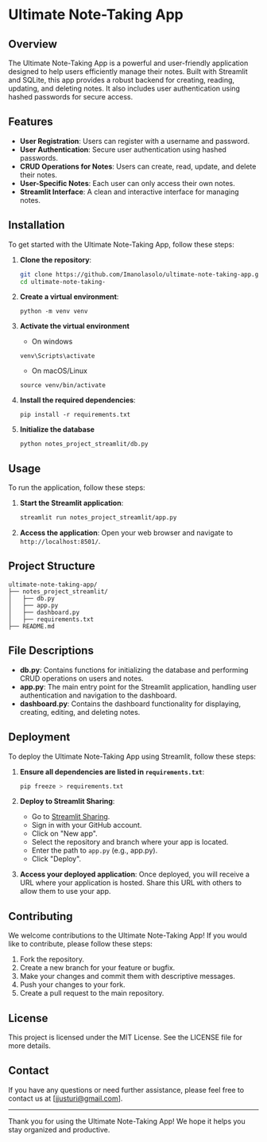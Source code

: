 # Ultimate Note-Taking App

## Overview

The Ultimate Note-Taking App is a powerful and user-friendly application designed to help users efficiently manage their notes. Built with Streamlit and SQLite, this app provides a robust backend for creating, reading, updating, and deleting notes. It also includes user authentication using hashed passwords for secure access.

## Features

- **User Registration**: Users can register with a username and password.
- **User Authentication**: Secure user authentication using hashed passwords.
- **CRUD Operations for Notes**: Users can create, read, update, and delete their notes.
- **User-Specific Notes**: Each user can only access their own notes.
- **Streamlit Interface**: A clean and interactive interface for managing notes.

## Installation

To get started with the Ultimate Note-Taking App, follow these steps:

1. **Clone the repository**:
   ```sh
   git clone https://github.com/Imanolasolo/ultimate-note-taking-app.git
   cd ultimate-note-taking-
   ```
   
2. **Create a virtual environment**:
    ```
    python -m venv venv
    ```

3. **Activate the virtual environment**
    - On windows
    ```
    venv\Scripts\activate
    ```
    - On macOS/Linux
    ```
    source venv/bin/activate
    ```

4. **Install the required dependencies**:
    ```
    pip install -r requirements.txt
    ```

5. **Initialize the database**
    ```
    python notes_project_streamlit/db.py
    ```


## Usage

To run the application, follow these steps:

1. **Start the Streamlit application**:
   ```sh
   streamlit run notes_project_streamlit/app.py
   ```

2. **Access the application**:
   Open your web browser and navigate to `http://localhost:8501/`.

## Project Structure

```
ultimate-note-taking-app/
├── notes_project_streamlit/
│   ├── db.py
│   ├── app.py
│   ├── dashboard.py
│   ├── requirements.txt
├── README.md
```

## File Descriptions

- **db.py**: Contains functions for initializing the database and performing CRUD operations on users and notes.
- **app.py**: The main entry point for the Streamlit application, handling user authentication and navigation to the dashboard.
- **dashboard.py**: Contains the dashboard functionality for displaying, creating, editing, and deleting notes.

## Deployment

To deploy the Ultimate Note-Taking App using Streamlit, follow these steps:

1. **Ensure all dependencies are listed in `requirements.txt`**:
   ```sh
   pip freeze > requirements.txt
   ```

2. **Deploy to Streamlit Sharing**:
   - Go to [Streamlit Sharing](https://streamlit.io/sharing).
   - Sign in with your GitHub account.
   - Click on "New app".
   - Select the repository and branch where your app is located.
   - Enter the path to `app.py` (e.g., app.py).
   - Click "Deploy".

3. **Access your deployed application**:
   Once deployed, you will receive a URL where your application is hosted. Share this URL with others to allow them to use your app.

## Contributing

We welcome contributions to the Ultimate Note-Taking App! If you would like to contribute, please follow these steps:

1. Fork the repository.
2. Create a new branch for your feature or bugfix.
3. Make your changes and commit them with descriptive messages.
4. Push your changes to your fork.
5. Create a pull request to the main repository.

## License

This project is licensed under the MIT License. See the LICENSE file for more details.

## Contact

If you have any questions or need further assistance, please feel free to contact us at [jjusturi@gmail.com].

---

Thank you for using the Ultimate Note-Taking App! We hope it helps you stay organized and productive.

